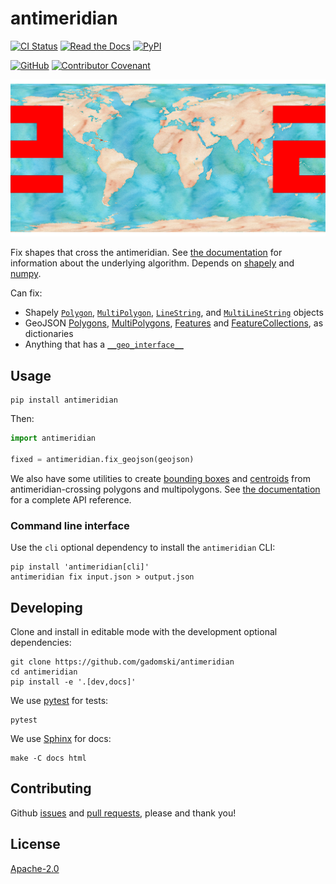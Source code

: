# antimeridian

[![CI Status](https://img.shields.io/github/actions/workflow/status/gadomski/antimeridian/ci.yaml?style=for-the-badge&label=CI)](https://github.com/gadomski/antimeridian/actions/workflows/ci.yaml)
[![Read the Docs](https://img.shields.io/readthedocs/antimeridian?style=for-the-badge)](https://antimeridian.readthedocs.io/en/stable/)
[![PyPI](https://img.shields.io/pypi/v/antimeridian?style=for-the-badge)](https://pypi.org/project/antimeridian/)

[![GitHub](https://img.shields.io/github/license/gadomski/antimeridian?style=for-the-badge)](https://github.com/gadomski/antimeridian/blob/main/LICENSE)
[![Contributor Covenant](https://img.shields.io/badge/Contributor%20Covenant-2.1-4baaaa.svg?style=for-the-badge)](https://github.com/gadomski/antimeridian/blob/main/CODE_OF_CONDUCT)

<img src="https://github.com/gadomski/antimeridian/blob/main/docs/img/complex-split.png?raw=true" style="width: 600px;" alt="Demonstration image" />

Fix shapes that cross the antimeridian.
See [the documentation](https://antimeridian.readthedocs.io) for information about the underlying algorithm.
Depends on [shapely](https://shapely.readthedocs.io) and [numpy](https://numpy.org/).

Can fix:

- Shapely [`Polygon`](https://shapely.readthedocs.io/en/stable/reference/shapely.Polygon.html#shapely.Polygon), [`MultiPolygon`](https://shapely.readthedocs.io/en/stable/reference/shapely.MultiPolygon.html#shapely.MultiPolygon), [`LineString`](https://shapely.readthedocs.io/en/stable/reference/shapely.LineString.html#shapely.LineString), and [`MultiLineString`](https://shapely.readthedocs.io/en/stable/reference/shapely.MultiLineString.html#shapely.MultiLineString) objects
- GeoJSON [Polygons](https://datatracker.ietf.org/doc/html/rfc7946#section-3.1.6), [MultiPolygons](https://datatracker.ietf.org/doc/html/rfc7946#section-3.1.7), [Features](https://datatracker.ietf.org/doc/html/rfc7946#section-3.2) and [FeatureCollections](https://datatracker.ietf.org/doc/html/rfc7946#section-3.3), as dictionaries
- Anything that has a [`__geo_interface__`](https://gist.github.com/sgillies/2217756)

## Usage

```shell
pip install antimeridian
```

Then:

```python
import antimeridian

fixed = antimeridian.fix_geojson(geojson)
```

We also have some utilities to create [bounding boxes](https://antimeridian.readthedocs.io/en/latest/api.html#antimeridian.bbox) and [centroids](https://antimeridian.readthedocs.io/en/latest/api.html#antimeridian.centroid) from antimeridian-crossing polygons and multipolygons.
See [the documentation](https://antimeridian.readthedocs.io/) for a complete API reference.

### Command line interface

Use the `cli` optional dependency to install the `antimeridian` CLI:

```shell
pip install 'antimeridian[cli]'
antimeridian fix input.json > output.json
```

## Developing

Clone and install in editable mode with the development optional dependencies:

```shell
git clone https://github.com/gadomski/antimeridian
cd antimeridian
pip install -e '.[dev,docs]'
```

We use [pytest](https://docs.pytest.org) for tests:

```shell
pytest
```

We use [Sphinx](https://www.sphinx-doc.org) for docs:

```shell
make -C docs html
```

## Contributing

Github [issues](https://github.com/gadomski/antimeridian/issues) and [pull requests](https://github.com/gadomski/antimeridian/pulls), please and thank you!

## License

[Apache-2.0](https://github.com/gadomski/antimeridian/blob/main/LICENSE)
